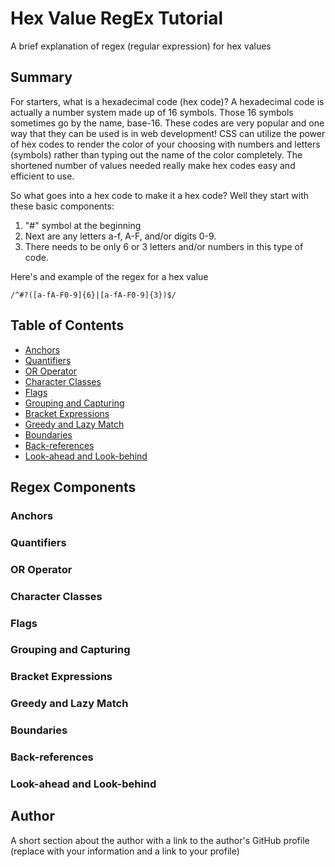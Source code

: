 # Hex Value RegEx Tutorial

A brief explanation of regex (regular expression) for hex values

## Summary

For starters, what is a hexadecimal code (hex code)? A hexadecimal code is actually a number system made up of 16 symbols. Those 16 symbols sometimes go by the name, base-16. These codes are very popular and one way that they can be used is in web development! CSS can utilize the power of hex codes to render the color of your choosing with numbers and letters (symbols) rather than typing out the name of the color completely. The shortened number of values needed really make hex codes easy and efficient to use.

So what goes into a hex code to make it a hex code? Well they start with these basic components:

1. "#" symbol at the beginning
2. Next are any letters a-f, A-F, and/or digits 0-9.
3. There needs to be only 6 or 3 letters and/or numbers in this type of code.

Here's and example of the regex for a hex value

`/^#?([a-fA-F0-9]{6}|[a-fA-F0-9]{3})$/`

## Table of Contents

- [Anchors](#anchors)
- [Quantifiers](#quantifiers)
- [OR Operator](#or-operator)
- [Character Classes](#character-classes)
- [Flags](#flags)
- [Grouping and Capturing](#grouping-and-capturing)
- [Bracket Expressions](#bracket-expressions)
- [Greedy and Lazy Match](#greedy-and-lazy-match)
- [Boundaries](#boundaries)
- [Back-references](#back-references)
- [Look-ahead and Look-behind](#look-ahead-and-look-behind)

## Regex Components

### Anchors

### Quantifiers

### OR Operator

### Character Classes

### Flags

### Grouping and Capturing

### Bracket Expressions

### Greedy and Lazy Match

### Boundaries

### Back-references

### Look-ahead and Look-behind

## Author

A short section about the author with a link to the author's GitHub profile (replace with your information and a link to your profile)
